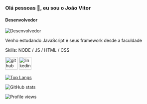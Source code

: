 ### Olá pessoas 👋, eu sou o João Vitor
#### Desenvolvedor 
![Desenvolvedor ](https://i.pinimg.com/originals/3d/13/d6/3d13d6d59538d88c4cbe3948b8880a53.gif)

Venho estudando JavaScript e seus framework desde a faculdade

Skills: NODE / JS / HTML / CSS


[<img src='https://cdn.jsdelivr.net/npm/simple-icons@3.0.1/icons/github.svg' alt='github' height='40'>](https://github.com/Alencars)  [<img src='https://cdn.jsdelivr.net/npm/simple-icons@3.0.1/icons/linkedin.svg' alt='linkedin' height='40'>](https://www.linkedin.com/in/jo%C3%A3o-vitor-de-alencar-da-silva-3374a56b//)  

[![Top Langs](https://github-readme-stats.vercel.app/api/top-langs/?username=Alencars)](https://github.com/anuraghazra/github-readme-stats)

![GitHub stats](https://github-readme-stats.vercel.app/api?username=Alencars&show_icons=true)  

![Profile views](https://gpvc.arturio.dev/Alencars)  
